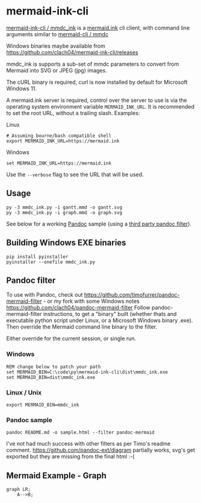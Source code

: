# mermaid-ink-cli


[mermaid-ink-cli / mmdc_ink](https://github.com/clach04/mermaid-ink-cli) is a [mermaid.ink](https://github.com/jihchi/mermaid.ink) cli client, with command line arguments similar to [mermaid-cli / mmdc](https://github.com/mermaid-js/mermaid-cli)

Windows binaries maybe available from https://github.com/clach04/mermaid-ink-cli/releases

mmdc_ink is supports a sub-set of mmdc parameters to convert from Mermaid into SVG or JPEG (jpg) images.

The cURL binary is required, curl is now installed by default for Microsoft Windows 11.

A mermaid.ink server is required, control over the server to use is via the operating system environment variable `MERMAID_INK_URL`. It is recommended to set the root URL, without a trailing slash. Examples:

Linux

    # Assuming bourne/bash compatible shell
    export MERMAID_INK_URL=https://mermaid.ink

Windows

    set MERMAID_INK_URL=https://mermaid.ink

Use the `--verbose` flag to see the URL that will be used.

## Usage

    py -3 mmdc_ink.py -i gantt.mmd -o gantt.svg
    py -3 mmdc_ink.py -i graph.mmd -o graph.svg

See below for a working [Pandoc](https://github.com/jgm/pandoc) sample (using a [third party pandoc filter](https://github.com/clach04/pandoc-mermaid-filter)).

## Building Windows EXE binaries

    pip install pyinstaller
    pyinstaller --onefile mmdc_ink.py

## Pandoc filter

To use with Pandoc, check out https://github.com/timofurrer/pandoc-mermaid-filter - or my fork with some Windows notes https://github.com/clach04/pandoc-mermaid-filter
Follow pandoc-mermaid-filter instructions, to get a "binary" built (whether thats and executable python script under Linux, or a Microsoft Windows binary .exe).
Then override the Mermaid command line binary to the filter.

Either override for the current session, or single run.

### Windows

    REM change below to patch your path
    set MERMAID_BIN=C:\code\py\mermaid-ink-cli\dist\mmdc_ink.exe
    set MERMAID_BIN=dist\mmdc_ink.exe

### Linux / Unix

    export MERMAID_BIN=mmdc_ink

### Pandoc sample

    pandoc README.md -o sample.html --filter pandoc-mermaid


I've not had much success with other filters as per Timo's readme comment.
https://github.com/pandoc-ext/diagram partially works, svg's get exported but they are missing from the final html :-(

## Mermaid Example - Graph

```mermaid
graph LR;
    A-->B;
```
